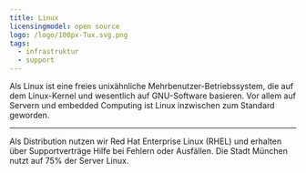 ```yaml
---
title: Linux
licensingmodel: open source
logo: /logo/100px-Tux.svg.png
tags:
  - infrastruktur
  - support
---
```


Als Linux ist eine freies unixähnliche Mehrbenutzer-Betriebssystem, die auf dem Linux-Kernel und wesentlich auf GNU-Software basieren.
Vor allem auf Servern und embedded Computing ist Linux inzwischen zum Standard geworden.

---

Als Distribution nutzen wir Red Hat Enterprise Linux (RHEL) und erhalten über Supportverträge Hilfe bei Fehlern oder Ausfällen.
Die Stadt München nutzt auf 75% der Server Linux.

